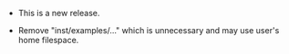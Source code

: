 
* This is a new release.

* Remove "inst/examples/..." which is unnecessary and may use user's home filespace. 